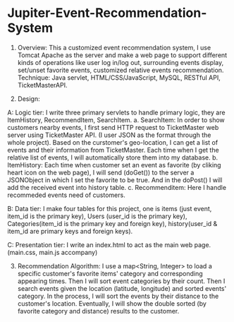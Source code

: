 # Jupiter-Event-Recommendation-System

1. Overview:
  This a customized event recommendation system, I use Tomcat Apache as the server and make a web page to support different kinds of operations like user log in/log out, surrounding events display, set/unset favorite events, customized relative events recommendation. 
  Technique: Java servlet, HTML/CSS/JavaScript, MySQL, RESTful API, TicketMasterAPI.
  
2. Design:

  A: Logic tier:
  I write three primary servlets to handle primary logic, they are ItemHistory, RecommendItem, SearchItem.
  a. SearchItem:
     In order to show customers nearby events, I first send HTTP request to TicketMaster web server using TicketMaster API. (I user JSON as the format through the whole project). Based on the curstomer's geo-location, I can get a list of events and their information from TicketMaster. Each time when I get the relative list of events, I will automatically store them into my database.
   b. ItemHistory: 
      Each time when customer set an event as favorite (by cliking heart icon on the web page), I will send (doGet()) to the server a JSONObject in which I set the favorite to be true. And in the doPost() I will add the received event into history table.
   c. Recommenditem:
      Here I handle recommeded events need of customers.
     
  B: Data tier:
    I make four tables for this project, one is items (just event, item_id is the primary key), Users (user_id is the primary key), Categories(item_id is the primary key and foreign key), history(user_id & item_id are primary keys and foreign keys).
  
  C: Presentation tier:
    I write an index.html to act as the main web page. (main.css, main.js accompany)
    
  3.  Recommendation Algorithm:
    I use a map<String, Integer> to load a specific customer's favorite items' category and corresponding appearing times. Then I will sort event categories by their count. Then I search events given the location (latitude, longitude) and sorted events' category. In the process, I will sort the events by their distance to the customer's location. Eventually, I will show the double sorted (by favorite category and distance) results to the customer.
